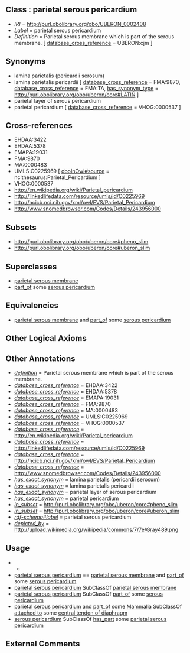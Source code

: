 
## Class : parietal serous pericardium

 * *IRI* = http://purl.obolibrary.org/obo/UBERON_0002408
 * *Label* = parietal serous pericardium
 * *Definition* = Parietal serous membrane which is part of the serous membrane. [ [database_cross_reference](../../ef/oboInOwl#hasDbXref.md) = UBERON:cjm ]

## Synonyms

 * lamina parietalis (pericardii serosum)
 * lamina parietalis pericardii [ [database_cross_reference](../../ef/oboInOwl#hasDbXref.md) = FMA:9870, [database_cross_reference](../../ef/oboInOwl#hasDbXref.md) = FMA:TA, [has_synonym_type](../../pe/oboInOwl#hasSynonymType.md) = http://purl.obolibrary.org/obo/uberon/core#LATIN ]
 * parietal layer of serous pericardium
 * parietal pericardium [ [database_cross_reference](../../ef/oboInOwl#hasDbXref.md) = VHOG:0000537 ]

## Cross-references

 * EHDAA:3422
 * EHDAA:5378
 * EMAPA:19031
 * FMA:9870
 * MA:0000483
 * UMLS:C0225969 [ [oboInOwl#source](../../ce/oboInOwl#source.md) = ncithesaurus:Parietal_Pericardium ]
 * VHOG:0000537
 * http://en.wikipedia.org/wiki/Parietal_pericardium
 * http://linkedlifedata.com/resource/umls/id/C0225969
 * http://ncicb.nci.nih.gov/xml/owl/EVS/Parietal_Pericardium
 * http://www.snomedbrowser.com/Codes/Details/243956000

## Subsets

 * http://purl.obolibrary.org/obo/uberon/core#pheno_slim
 * http://purl.obolibrary.org/obo/uberon/core#uberon_slim

## Superclasses

 * [parietal serous membrane](../../UBERON/51/UBERON_0022351.md)
 * [part_of](../../BFO/50/BFO_0000050.md) some [serous pericardium](../../UBERON/57/UBERON_0002357.md)

## Equivalencies

 * [parietal serous membrane](../../UBERON/51/UBERON_0022351.md) and [part_of](../../BFO/50/BFO_0000050.md) some [serous pericardium](../../UBERON/57/UBERON_0002357.md)

## Other Logical Axioms


## Other Annotations

 * *[definition](../../IAO/15/IAO_0000115.md)* = Parietal serous membrane which is part of the serous membrane.
 * *[database_cross_reference](../../ef/oboInOwl#hasDbXref.md)* = EHDAA:3422
 * *[database_cross_reference](../../ef/oboInOwl#hasDbXref.md)* = EHDAA:5378
 * *[database_cross_reference](../../ef/oboInOwl#hasDbXref.md)* = EMAPA:19031
 * *[database_cross_reference](../../ef/oboInOwl#hasDbXref.md)* = FMA:9870
 * *[database_cross_reference](../../ef/oboInOwl#hasDbXref.md)* = MA:0000483
 * *[database_cross_reference](../../ef/oboInOwl#hasDbXref.md)* = UMLS:C0225969
 * *[database_cross_reference](../../ef/oboInOwl#hasDbXref.md)* = VHOG:0000537
 * *[database_cross_reference](../../ef/oboInOwl#hasDbXref.md)* = http://en.wikipedia.org/wiki/Parietal_pericardium
 * *[database_cross_reference](../../ef/oboInOwl#hasDbXref.md)* = http://linkedlifedata.com/resource/umls/id/C0225969
 * *[database_cross_reference](../../ef/oboInOwl#hasDbXref.md)* = http://ncicb.nci.nih.gov/xml/owl/EVS/Parietal_Pericardium
 * *[database_cross_reference](../../ef/oboInOwl#hasDbXref.md)* = http://www.snomedbrowser.com/Codes/Details/243956000
 * *[has_exact_synonym](../../ym/oboInOwl#hasExactSynonym.md)* = lamina parietalis (pericardii serosum)
 * *[has_exact_synonym](../../ym/oboInOwl#hasExactSynonym.md)* = lamina parietalis pericardii
 * *[has_exact_synonym](../../ym/oboInOwl#hasExactSynonym.md)* = parietal layer of serous pericardium
 * *[has_exact_synonym](../../ym/oboInOwl#hasExactSynonym.md)* = parietal pericardium
 * *[in_subset](../../et/oboInOwl#inSubset.md)* = http://purl.obolibrary.org/obo/uberon/core#pheno_slim
 * *[in_subset](../../et/oboInOwl#inSubset.md)* = http://purl.obolibrary.org/obo/uberon/core#uberon_slim
 * *[rdf-schema#label](../../el/rdf-schema#label.md)* = parietal serous pericardium
 * *[depicted_by](../../depicted/by/depicted_by.md)* = http://upload.wikimedia.org/wikipedia/commons/7/7e/Gray489.png

## Usage

 * -
 * [parietal serous pericardium](../../UBERON/08/UBERON_0002408.md) == [parietal serous membrane](../../UBERON/51/UBERON_0022351.md) and [part_of](../../BFO/50/BFO_0000050.md) some [serous pericardium](../../UBERON/57/UBERON_0002357.md)
 * [parietal serous pericardium](../../UBERON/08/UBERON_0002408.md) SubClassOf [parietal serous membrane](../../UBERON/51/UBERON_0022351.md)
 * [parietal serous pericardium](../../UBERON/08/UBERON_0002408.md) SubClassOf [part_of](../../BFO/50/BFO_0000050.md) some [serous pericardium](../../UBERON/57/UBERON_0002357.md)
 * [parietal serous pericardium](../../UBERON/08/UBERON_0002408.md) and [part_of](../../BFO/50/BFO_0000050.md) some [Mammalia](../../NCBITaxon/74/NCBITaxon_40674.md) SubClassOf [attached to](../../RO/71/RO_0002371.md) some [central tendon of diaphragm](../../UBERON/70/UBERON_0006670.md)
 * [serous pericardium](../../UBERON/57/UBERON_0002357.md) SubClassOf [has_part](../../BFO/51/BFO_0000051.md) some [parietal serous pericardium](../../UBERON/08/UBERON_0002408.md)

## External Comments

